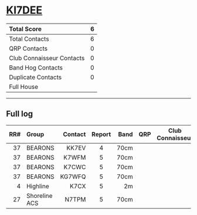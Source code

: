 # [KI7DEE](https://www.qrz.com/db/KI7DEE)

| Total Score               |   6 |
|:--------------------------|----:|
| Total Contacts            |   6 |
| QRP Contacts              |   0 |
| Club Connaisseur Contacts |   0 |
| Band Hog Contacts         |   0 |
| Duplicate Contacts        |   0 |
| Full House                |     |

---

## Full log

|   RR# | Group         |   Contact |  Report  |   Band |  QRP  |  Club Connaisseur  |  Band Hog  |   QSO Score |
|------:|:--------------|----------:|:--------:|-------:|:-----:|:------------------:|:----------:|------------:|
|    37 | BEARONS       |     KK7EV |    4     |   70cm |       |                    |            |           1 |
|    37 | BEARONS       |     K7WFM |    5     |   70cm |       |                    |            |           1 |
|    37 | BEARONS       |     K7CWC |    5     |   70cm |       |                    |            |           1 |
|    37 | BEARONS       |    KG7WFQ |    5     |   70cm |       |                    |            |           1 |
|     4 | Highline      |      K7CX |    5     |     2m |       |                    |            |           1 |
|    27 | Shoreline ACS |     N7TPM |    5     |   70cm |       |                    |            |           1 |